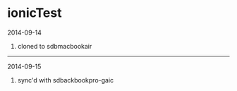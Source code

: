 ionicTest
=========
2014-09-14
1. cloned to sdbmacbookair
----------
2014-09-15
1. sync'd with sdbackbookpro-gaic